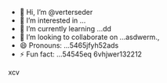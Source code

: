 - 👋 Hi, I’m @verterseder
- 👀 I’m interested in ...
- 🌱 I’m currently learning ...dd
- 💞️ I’m looking to collaborate on ...asdwerm.,
- 😄 Pronouns: ...5465jfyh52ads
- ⚡ Fun fact: ...54545eq
6vhjwer132212
<!---vbmsdft5
verterseder/verterseder is a ✨ special ✨ rep12ository because its `README.md` (this file) appears on your GitHub profile.
You can click the Preview link to take a look at your changes.5151456
--->
xcv
